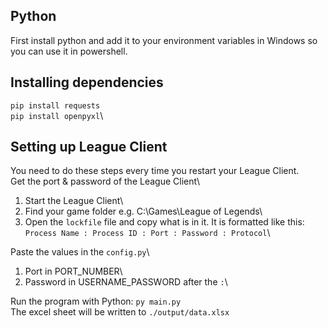 ## Python

First install python and add it to your environment variables in Windows so you can use it in powershell.

## Installing dependencies
`pip install requests`\
`pip install openpyxl`\

## Setting up League Client
You need to do these steps every time you restart your League Client.\
Get the port & password of the League Client\
1. Start the League Client\
2. Find your game folder e.g. C:\Games\League of Legends\
3. Open the `lockfile` file and copy what is in it. It is formatted like this: `Process Name : Process ID : Port : Password : Protocol`\

Paste the values in the `config.py`\
1. Port in PORT_NUMBER\
2. Password in USERNAME_PASSWORD after the `:`\

Run the program with Python: `py main.py`\
The excel sheet will be written to `./output/data.xlsx`
